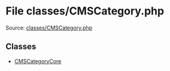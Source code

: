 File classes/CMSCategory.php
=========

Source: [classes/CMSCategory.php](https://github.com/PrestaShop/PrestaShop/blob/1.5.0.1/classes/CMSCategory.php)


Classes
-------

* [CMSCategoryCore](class.CMSCategoryCore.md)

